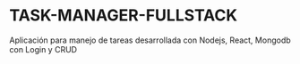 # TASK-MANAGER-FULLSTACK
Aplicación para manejo de tareas desarrollada con Nodejs, React, Mongodb con Login y CRUD
